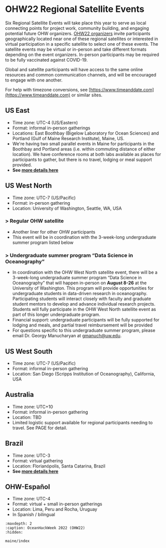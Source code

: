 # OHW22 Regional Satellite Events

Six Regional Satellite Events will take place this year to serve as local connecting points for project work, community building, and engaging potential future OHW organizers. [OHW22 organizers](organizers) invite participants geographically located near one of these regional satellites or interested in virtual participation in a specific satellite to select one of these events. The satellite events may be virtual or in-person and take different formats depending on the event organizers. In-person participants may be required to be fully vaccinated against COVID-19.

Global and satellite participants will have access to the same online resources and common communication channels, and will be encouraged to engage with one another.

For help with timezone conversions, see [https://www.timeanddate.com](https://www.timeanddate.com) or similar sites.

## US East

- Time zone: UTC-4 (US/Eastern)
- Format: informal in-person gatherings
- Locations: East Boothbay (Bigelow Laboratory for Ocean Sciences) and Portland (Gulf of Maine Research Institute), Maine, US.
- We're having two small parallel events in Maine for participants in the Boothbay and Portland areas (i.e. within commuting distance of either location). We have conference rooms at both labs available as places for participants to gather, but there is no travel, lodging or meal support provided. 
- **See [more details here](./maine/index)**

## US West North

- Time zone: UTC-7 (US/Pacific)
- Format: in-person gathering
- Location: University of Washington, Seattle, WA, USA
### > Regular OHW satellite

- Another liner for other OHW participants
- This event will be in coordination with the 3-week-long undergraduate summer program listed below

### > Undergraduate summer program “Data Science in Oceanography”

- In coordination with the OHW West North satellite event, there will be a 3-week-long undergraduate summer program “Data Science in Oceanography” that will happen in-person on **August 8-26** at the University of Washington. This program will provide opportunities for undergraduate students in data-driven research in oceanography. Participating students will interact closely with faculty and graduate student mentors to develop and advance individual research projects. Students will fully participate in the OHW West North satellite event as part of this longer undergraduate program.
- Financial support: undergraduate participants will be fully supported for lodging and meals, and partial travel reimbursement will be provided
- For questions specific to this undergraduate summer program, please email Dr. Georgy Manucharyan at gmanuch@uw.edu.

## US West South

- Time zone: UTC-7 (US/Pacific)
- Format: informal in-person gathering
- Location: San Diego (Scripps Institution of Oceanography), California, USA

## Australia

- Time zone: UTC+10
- Format: informal in-person gathering
- Location: TBD
- Limited logistic support available for regional participants needing to travel. See PAGE for detail.

## Brazil

- Time zone: UTC-3
- Format: virtual gathering
- Location: Florianópolis, Santa Catarina, Brazil
- **See [more details here](https://hackmd.io/ZXHFGQwvRXSrzRV6rdwYNg?view)**

## OHW-Español

- Time zone: UTC-4
- Format: virtual + small in-person gatherings
- Location: Lima, Peru and Rocha, Uruguay
- In Spanish / bilingual


```{toctree}
:maxdepth: 2
:caption: OceanHackWeek 2022 (OHW22)
:hidden:

maine/index
```